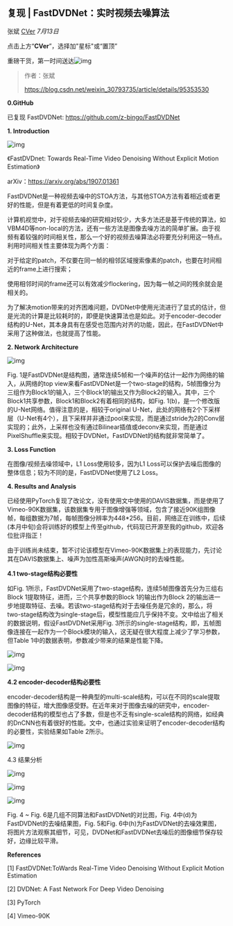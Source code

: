 ## 复现 | FastDVDNet：实时视频去噪算法

张斌 [CVer](javascript:void(0);) *7月13日*

点击上方“**CVer**”，选择加"星标"或“置顶”

重磅干货，第一时间送达![img](https://mmbiz.qpic.cn/mmbiz_jpg/ow6przZuPIENb0m5iawutIf90N2Ub3dcPuP2KXHJvaR1Fv2FnicTuOy3KcHuIEJbd9lUyOibeXqW8tEhoJGL98qOw/640?wx_fmt=jpeg&tp=webp&wxfrom=5&wx_lazy=1&wx_co=1)

> 作者：张斌
>
> https://blog.csdn.net/weixin_30793735/article/details/95353530 



**0.GitHub**



已复现 FastDVDNet: https://github.com/z-bingo/FastDVDNet



**1. Introduction**



![img](https://mmbiz.qpic.cn/mmbiz_png/yNnalkXE7oXVF6tCiccsl1dIoZkUVZt8xWrmASz79HibnKPtibXztDGHmEcefwQ1t8ukrwhTkHVodIhdKUCYjvopA/640?wx_fmt=png&tp=webp&wxfrom=5&wx_lazy=1&wx_co=1)

《FastDVDnet: Towards Real-Time Video Denoising Without Explicit Motion Estimation》

arXiv：https://arxiv.org/abs/1907.01361



FastDVDNet是一种视频去噪中的STOA方法，与其他STOA方法有着相近或者更好的性能，但是有着更低的时间复杂度。



计算机视觉中，对于视频去噪的研究相对较少，大多方法还是基于传统的算法，如VBM4D等non-local的方法，还有一些方法是图像去噪方法的简单扩展。由于视频有着较强的时间相关性，那么一个好的视频去噪算法必将要充分利用这一特点。利用时间相关性主要体现为两个方面：



对于给定的patch，不仅要在同一帧的相邻区域搜索像素的patch，也要在时间相近的frame上进行搜索；



使用相邻时间的frame还可以有效减少flockering，因为每一帧之间的残余就会是相关的。



为了解决motion带来的对齐困难问题，DVDNet中使用光流进行了显式的估计，但是光流的计算是比较耗时的，即便是快速算法也是如此。对于encoder-decoder结构的U-Net，其本身具有在感受也范围内对齐的功能，因此，在FastDVDNet中采用了这种做法，也就提高了性能。



**2. Network Architecture**



![img](https://mmbiz.qpic.cn/mmbiz_jpg/yNnalkXE7oXVF6tCiccsl1dIoZkUVZt8xRsibUT1jFjMViaky5WiaMErSAibrR1qGWOeV1yaoxaFC9ocBa9u8OSSlgg/640?wx_fmt=jpeg&tp=webp&wxfrom=5&wx_lazy=1&wx_co=1)



Fig. 1是FastDVDNet是结构图，通常连续5帧和一个噪声的估计一起作为网络的输入，从网络的top view来看FastDVDNet是一个two-stage的结构，5帧图像分为三组作为Block1的输入，三个Block1的输出又作为Block2的输入。其中，三个Block1共享参数，Block1和Block2有着相同的结构，如Fig. 1(b)，是一个修改版的U-Net网络。值得注意的是，相较于original U-Net，此处的网络有2个下采样层（U-Net有4个），且下采样并非通过pool来实现，而是通过stride为2的Conv层实现的；此外，上采样也没有通过Bilinear插值或deconv来实现，而是通过PixelShuffle来实现。相较于DVDNet，FastDVDNet的结构就非常简单了。



**3. Loss Function**



在图像/视频去噪领域中，L1 Loss使用较多，因为L1 Loss可以保护去噪后图像的整体信息；较为不同的是，FastDVDNet使用了L2 Loss。



**4. Results and Analysis**



已经使用PyTorch复现了改论文，没有使用文中使用的DAVIS数据集，而是使用了Vimeo-90K数据集，该数据集专用于图像增强等领域，包含了接近90K组图像帧，每组数据为7帧，每帧图像分辨率为448*256。目前，网络正在训练中，后续(本月中旬)会将训练好的模型上传至github，代码现已开源至我的github，欢迎各位批评指正！



由于训练尚未结束，暂不讨论该模型在Vimeo-90K数据集上的表现能力，先讨论其在DAVIS数据集上、噪声为加性高斯噪声(AWGN)时的去噪性能。



**4.1 two-stage结构必要性**



如Fig. 1所示，FastDVDNet采用了two-stage结构，连续5帧图像首先分为三组右Block 1提取特征，进而，三个共享参数的Block 1的输出作为Block 2的输出进一步地提取特征、去噪。若该two-stage结构对于去噪任务是冗余的，那么，将two-stage结构改为single-stage后，模型性能应几乎保持不变。文中给出了相关的数据说明，假设FastDVDNet采用Fig. 3所示的single-stage结构，即，五帧图像连接在一起作为一个Block模块的输入，这无疑在很大程度上减少了学习参数，但Table 1中的数据表明，参数减少带来的结果是性能下降。



![img](https://mmbiz.qpic.cn/mmbiz_jpg/yNnalkXE7oXVF6tCiccsl1dIoZkUVZt8xvnrHAsAqKq0kXtcOGQcrFgYW8DKf4KysH8sETicI2FKOc0ZIibmz5fdA/640?wx_fmt=jpeg&tp=webp&wxfrom=5&wx_lazy=1&wx_co=1)



![img](https://mmbiz.qpic.cn/mmbiz_jpg/yNnalkXE7oXVF6tCiccsl1dIoZkUVZt8xmmR3WgM1geGSMQR9hHmN4x7MEpgmxzAv6z6kU180te2XONBiaZRX0LA/640?wx_fmt=jpeg&tp=webp&wxfrom=5&wx_lazy=1&wx_co=1)



**4.2 encoder-decoder结构必要性**



encoder-decoder结构是一种典型的multi-scale结构，可以在不同的scale提取图像的特征，增大图像感受野。在近年来对于图像去噪的研究中，encoder-decoder结构的模型也占了多数，但是也不乏有single-scale结构的网络，如经典的DnCNN也有着很好的性能。文中，也通过实验来证明了encoder-decoder结构的必要性，实验结果如Table 2所示。



![img](https://mmbiz.qpic.cn/mmbiz_jpg/yNnalkXE7oXVF6tCiccsl1dIoZkUVZt8xyKflVA9fphpoF7wuMz3kovlxAXiaD9anjM1evAQJTZmJhsZrJv6CBpg/640?wx_fmt=jpeg&tp=webp&wxfrom=5&wx_lazy=1&wx_co=1)



4.3 结果分析



![img](https://mmbiz.qpic.cn/mmbiz_jpg/yNnalkXE7oXVF6tCiccsl1dIoZkUVZt8xMSNEHWG9MGXnGQZRm4ALV7xp5G3ic0wZKofcSeKuTA8UEH4jH2J022w/640?wx_fmt=jpeg&tp=webp&wxfrom=5&wx_lazy=1&wx_co=1)



![img](https://mmbiz.qpic.cn/mmbiz_jpg/yNnalkXE7oXVF6tCiccsl1dIoZkUVZt8xMxoxxeZhXLe0aOUolyRetNLCpvQhDJnXzgf8hmiaice6oEpr6dKgicS0A/640?wx_fmt=jpeg&tp=webp&wxfrom=5&wx_lazy=1&wx_co=1)



![img](https://mmbiz.qpic.cn/mmbiz_jpg/yNnalkXE7oXVF6tCiccsl1dIoZkUVZt8xOiaYoMZGNqB3iaa5Mz3YQzaCc1a5qzLwH9CbwrDpHWtWbpyibgN4dUhZQ/640?wx_fmt=jpeg&tp=webp&wxfrom=5&wx_lazy=1&wx_co=1)



Fig. 4 ~ Fig. 6是几组不同算法和FastDVDNet的对比图，Fig. 4中(d)为FastDVDNet的去噪结果图，Fig. 5和Fig. 6中(h)为FastDVDNet的去噪效果图，将图片方法观察其细节，可见，DVDNet和FastDVDNet去噪后的图像细节保存较好，边缘比较平滑。



**References**

[1] FastDVDNet:ToWards Real-Time Video Denoising Without Explicit Motion Estimation

[2] DVDNet: A Fast Network For Deep Video Denoising

[3] PyTorch

[4] Vimeo-90K